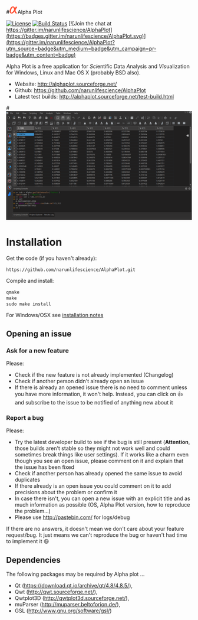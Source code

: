#![logo](data/icons/app/22/AlphaPlot.png)Alpha Plot

[![License][license-badge]][license-page] [![Build Status](https://travis-ci.org/narunlifescience/AlphaPlot.svg?branch=master)](https://travis-ci.org/narunlifescience/AlphaPlot) [![Join the chat at https://gitter.im/narunlifescience/AlphaPlot](https://badges.gitter.im/narunlifescience/AlphaPlot.svg)](https://gitter.im/narunlifescience/AlphaPlot?utm_source=badge&utm_medium=badge&utm_campaign=pr-badge&utm_content=badge)

[license-page]: COPYING
[license-badge]: http://img.shields.io/badge/License-GPL2-blue.svg

Alpha Plot is a free application for <i>Sci</i>entific <i>D</i>ata <i>A</i>nalysis and <i>Vis</i>ualization for Windows, Linux and Mac OS X (probably BSD also).

- Website: http://alphaplot.sourceforge.net/
- Github: https://github.com/narunlifescience/AlphaPlot
- Latest test builds: http://alphaplot.sourceforge.net/test-build.html

#![screenshot](data/screenshots/alphaplot1.png)

# Installation
Get the code (if you haven't already):

    https://github.com/narunlifescience/AlphaPlot.git

Compile and install:

    qmake
    make 
    sudo make install

For Windows/OSX see [installation notes](data/INSTALL.md)


Opening an issue
----------------
### Ask for a new feature

Please:

 * Check if the new feature is not already implemented (Changelog)
 * Check if another person didn't already open an issue
 * If there is already an opened issue there is no need to comment unless you have more information, it won't help. Instead, you can click on :thumbsup: and subscribe to the issue to be notified of anything new about it 

### Report a bug

Please:
 
 * Try the latest developer build to see if the bug is still present (**Attention**, those builds aren't stable so they might not work well and could sometimes break things like user settings). If it works like a charm even though you see an open issue, please comment on it and explain that the issue has been fixed
 * Check if another person has already opened the same issue to avoid duplicates
 * If there already is an open issue you could comment on it to add precisions about the problem or confirm it
 * In case there isn't, you can open a new issue with an explicit title and as much information as possible (OS, Alpha Plot version, how to reproduce the problem...)
 * Please use http://pastebin.com/ for logs/debug
 
If there are no answers, it doesn't mean we don't care about your feature request/bug. It just means we can't reproduce the bug or haven't had time to implement it :smiley:

## Dependencies

The following packages may be required by Alpha plot ...

- Qt (https://download.qt.io/archive/qt/4.8/4.8.5/),
- Qwt (http://qwt.sourceforge.net/),
- Qwtplot3D (http://qwtplot3d.sourceforge.net/),
- muParser (http://muparser.beltoforion.de/),
- GSL (http://www.gnu.org/software/gsl/)
